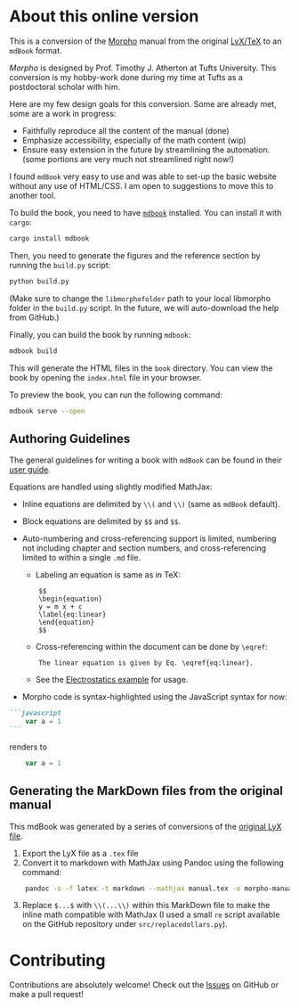 # About this online version

This is a conversion of the [Morpho](https://github.com/Morpho-lang/morpho) manual from the original [LyX/TeX](https://github.com/Morpho-lang/morpho-manual) to an `mdBook` format.

*Morpho* is designed by Prof. Timothy J. Atherton at Tufts University. This conversion is my hobby-work done during my time at Tufts as a postdoctoral scholar with him.

Here are my few design goals for this conversion. Some are already met, some are a work in progress:
* Faithfully reproduce all the content of the manual (done)
* Emphasize accessibility, especially of the math content (wip)
* Ensure easy extension in the future by streamlining the automation. (some portions are very much not streamlined right now!)

I found `mdBook` very easy to use and was able to set-up the basic website without any use of HTML/CSS. I am open to suggestions to move this to another tool.

To build the book, you need to have [`mdbook`](https://github.com/rust-lang/mdBook) installed. You can install it with `cargo`:

```bash
cargo install mdbook
```

Then, you need to generate the figures and the reference section by running the `build.py` script:
```bash
python build.py
```
(Make sure to change the `libmorphofolder` path to your local libmorpho folder in the `build.py` script. In the future, we will auto-download the help from GitHub.)

Finally, you can build the book by running `mdbook`:
```bash
mdbook build
```

This will generate the HTML files in the `book` directory. You can view the book by opening the `index.html` file in your browser.

To preview the book, you can run the following command:
```bash
mdbook serve --open
```

## Authoring Guidelines

The general guidelines for writing a book with `mdBook` can be found in their [user guide](https://rust-lang.github.io/mdBook/index.html).

Equations are handled using slightly modified MathJax:
* Inline equations are delimited by `\\(` and `\\)` (same as `mdBook` default).
* Block equations are delimited by `$$` and `$$`.
* Auto-numbering and cross-referencing support is limited, numbering not including chapter and section numbers, and cross-referencing limited to within a single `.md` file.
    - Labeling an equation is same as in TeX:
    ```
        $$
        \begin{equation}
        y = m x + c
        \label{eq:linear}
        \end{equation}
        $$
    ```
    - Cross-referencing within the document can be done by `\eqref`:
    ```
        The linear equation is given by Eq. \eqref{eq:linear}.
    ```
    - See the [Electrostatics example](examples/electrostatics.md) for usage.

* Morpho code is syntax-highlighted using the JavaScript syntax for now:
~~~markdown
```javascript
    var a = 1
```
~~~

renders to
```javascript
    var a = 1
```
## Generating the MarkDown files from the original manual

This mdBook was generated by a series of conversions of the [original LyX file](https://github.com/Morpho-lang/morpho/blob/main/manual/src/manual.lyx).

1. Export the LyX file as a `.tex` file
2. Convert it to markdown with MathJax using Pandoc using the following command:
```bash
    pandoc -s -f latex -t markdown --mathjax manual.tex -o morpho-manual.md
```

3. Replace `$...$` with `\\(...\\)` within this MarkDown file to make the inline math compatible with MathJax (I used a small `re` script available on the GitHub repository under `src/replacedollars.py`).

# Contributing

Contributions are absolutely welcome! Check out the [Issues](https://github.com/joshichaitanya3/morpho-manual/issues) on GitHub or make a pull request!
